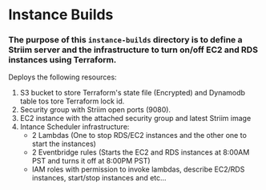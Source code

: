 # Instance Builds 

### The purpose of this `instance-builds` directory is to define a Striim server and the infrastructure to turn on/off EC2 and RDS instances using Terraform.

Deploys the following resources:

  1) S3 bucket to store Terraform's state file (Encrypted) and Dynamodb table tos tore Terraform lock id.
  2) Security group with Striim open ports (9080).
  3) EC2 instance with the attached security group and latest Striim image
  4) Intance Scheduler infrastructure:
     - 2 Lambdas (One to stop RDS/EC2 instances and the other one to start the instances)
     - 2 Eventbridge rules (Starts the EC2 and RDS instances at 8:00AM PST and turns it off at 8:00PM PST)
     - IAM roles with permission to invoke lambdas, describe EC2/RDS instances, start/stop instances and etc...
     




